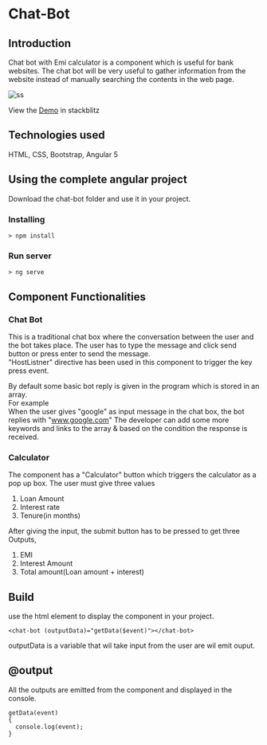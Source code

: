 # Chat-Bot

## Introduction

Chat bot with Emi calculator is a component which is useful for bank websites. The chat bot will be very useful to gather 
information from the website instead of manually searching the contents in the web page.

![ss](https://user-images.githubusercontent.com/36465905/36368019-5aa571dc-157b-11e8-9b52-444be46f32b4.jpg)


View the [Demo](https://stackblitz.com/edit/angular-uyhgrt?embed=1&file=app/app.component.html) in stackblitz

## Technologies used
HTML, CSS, Bootstrap, Angular 5

## Using the complete angular project
Download the chat-bot folder and use it in your project.

### Installing

```
> npm install
```

### Run server

```
> ng serve
```

## Component Functionalities 

###  Chat Bot
This is a traditional chat box where the conversation between the user and the bot takes place. The user has to type the message and click
send button or press enter to send the message.<br>
"HostListner" directive has been used in this component to trigger the key press event. <br>

By default some basic bot reply is given in the program which is stored in an array.<br>
For example<br>
When the user gives "google" as input message in the chat box, the bot replies with "www.google.com" The developer can add some more 
keywords and links to the array & based on the condition the response is received.


### Calculator 
The component has a "Calculator" button which triggers the calculator as a pop up box. The user must give three values 
1. Loan Amount
2. Interest rate
3. Tenure(in months) <br>

After giving the input, the submit button has to be pressed to get three Outputs,

1. EMI
2. Interest Amount
3. Total amount(Loan amount + interest)


## Build 
use the html element to display the component in your project. <br>

``` <chat-bot (outputData)="getData($event)"></chat-bot> ```

outputData is a variable that wil take input from the user are wil emit ouput.

## @output
All the outputs are emitted from the component and displayed in the console.

```
getData(event) 
{ 
  console.log(event); 
}

```
